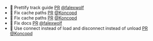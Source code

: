 - 📝 Prettify track guide [PR](https://github.com/laminlabs/lamindb/pull/2003) [@falexwolf](https://github.com/falexwolf)
- 🐛 Fix cache paths [PR](https://github.com/laminlabs/lamindb/pull/2000) [@Koncopd](https://github.com/Koncopd)
- 🐛 Fix cache paths [PR](https://github.com/laminlabs/lamindb-setup/pull/874) [@Koncopd](https://github.com/Koncopd)
- 📝 Fix docs [PR](https://github.com/laminlabs/lamindb/pull/1999) [@falexwolf](https://github.com/falexwolf)
- 🐛 Use connect instead of load and disconnect instead of unload [PR](https://github.com/laminlabs/lamindb-setup/pull/873) [@Koncopd](https://github.com/Koncopd)
